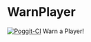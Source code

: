 # WarnPlayer
[![Poggit-CI](https://poggit.pmmp.io/ci.badge/GameCraftPE/Moderating/Moderating)](https://poggit.pmmp.io/ci/GameCraftPE/Moderating/Moderating)
Warn a Player!
